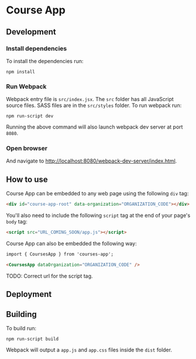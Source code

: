 # Course App

## Development

### Install dependencies

To install the dependencies run:

```
npm install
```

### Run Webpack

Webpack entry file is `src/index.jsx`. The `src` folder has all JavaScript source files. SASS files are in the `src/styles` folder. To run webpack run:

```
npm run-script dev
```

Running the above command will also launch webpack dev server at port `8080`.

### Open browser

And navigate to [http://localhost:8080/webpack-dev-server/index.html](http://localhost:8080/webpack-dev-server/index.html).


## How to use

Course App can be embedded to any web page using the following `div` tag:

```html
<div id="course-app-root" data-organization="ORGANIZATION_CODE"></div>
```

You'll also need to include the following `script` tag at the end of your page's `body` tag:

```html
<script src="URL_COMING_SOON/app.js"></script>
```

Course App can also be embedded the following way:
```html
import { CoursesApp } from 'courses-app';

<CoursesApp dataOrganization="ORGANIZATION_CODE" />
```

TODO: Correct url for the script tag.

## Deployment

## Building

To build run:

```
npm run-script build
```

Webpack will output a `app.js` and `app.css` files inside the `dist` folder.
